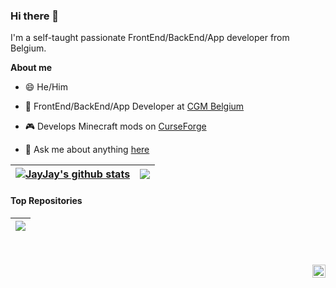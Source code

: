 ### Hi there 👋

I'm a self-taught passionate FrontEnd/BackEnd/App developer from Belgium.

**About me**

- 😄 He/Him

- 💼 FrontEnd/BackEnd/App Developer at [CGM Belgium](https://www.cgm.com/)

- 🎮 Develops Minecraft mods on [CurseForge](https://www.curseforge.com/members/jayjay1989be/projects)

- 💬 Ask me about anything [here](https://github.com/JayJay1989/JayJay1989/issues)

| <a href="https://github.com/anuraghazra/github-readme-stats"><img align="center" src="https://github-readme-stats.vercel.app/api?username=jayjay1989&show_icons=true&theme=transparent&hide_border=true" alt="JayJay's github stats" /></a> | <a href="https://github.com/anuraghazra/github-readme-stats"><img align="center" src="https://github-readme-stats.vercel.app/api/top-langs/?username=jayjay1989&theme=transparent&layout=compact&hide_border=true" /></a> |
| ------------- | ------------- |

#### Top Repositories

| <a href="https://github.com/JayJay1989/TwitchLib.Pubsub.Example"><img align="center" src="https://github-readme-stats.vercel.app/api/pin/?username=JayJay1989&repo=TwitchLib.Pubsub.Example&theme=transparent&hide_border=true" /></a> |
| ------------- |

<br />
<br />

<a href="https://twitter.com/JayJay1989BE">
  <img align="right" alt="JayJay1989 | Twitter" width="21px" src="" />
</a>
